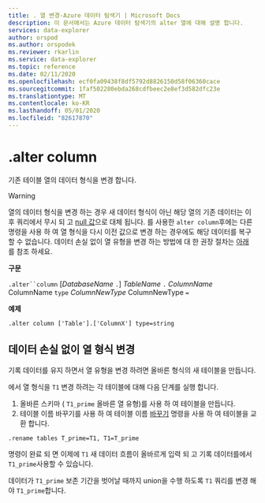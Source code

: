 ```yaml
---
title: . 열 변경-Azure 데이터 탐색기 | Microsoft Docs
description: 이 문서에서는 Azure 데이터 탐색기의 alter 열에 대해 설명 합니다.
services: data-explorer
author: orspod
ms.author: orspodek
ms.reviewer: rkarlin
ms.service: data-explorer
ms.topic: reference
ms.date: 02/11/2020
ms.openlocfilehash: ecf0fa09438f8df5792d8826150d58f06360cace
ms.sourcegitcommit: 1faf502280ebda268cdfbeec2e8ef3d582dfc23e
ms.translationtype: MT
ms.contentlocale: ko-KR
ms.lasthandoff: 05/01/2020
ms.locfileid: "82617870"
---
```

# <a name="alter-column"></a>.alter column

기존 테이블 열의 데이터 형식을 변경 합니다.

> [!WARNING]
> 열의 데이터 형식을 변경 하는 경우 새 데이터 형식이 아닌 해당 열의 기존 데이터는 이후 쿼리에서 무시 되 고 [null 값](../query/scalar-data-types/null-values.md)으로 대체 됩니다. 를 사용한 `alter column`후에는 다른 명령을 사용 하 여 열 형식을 다시 이전 값으로 변경 하는 경우에도 해당 데이터를 복구할 수 없습니다.
> 데이터 손실 없이 열 유형을 변경 하는 방법에 대 한 권장 절차는 [아래](#changing-column-type-without-data-loss) 를 참조 하세요.

**구문** 

`.alter``column` [*DatabaseName* `.`] *TableName* `.` *ColumnName* ColumnName `type` *ColumnNewType* ColumnNewType `=`
 
**예제** 

```kusto
.alter column ['Table'].['ColumnX'] type=string
```

## <a name="changing-column-type-without-data-loss"></a>데이터 손실 없이 열 형식 변경

기록 데이터를 유지 하면서 열 유형을 변경 하려면 올바른 형식의 새 테이블을 만듭니다.

에서 열 형식을 `T1` 변경 하려는 각 테이블에 대해 다음 단계를 실행 합니다.

1. 올바른 스키마 ( `T1_prime` 올바른 열 유형)를 사용 하 여 테이블을 만듭니다.
1. 테이블 이름 바꾸기를 사용 하 여 테이블 이름 [바꾸기](rename-table-command.md) 명령을 사용 하 여 테이블을 교환 합니다.

```kusto
.rename tables T_prime=T1, T1=T_prime
```

명령이 완료 되 면 이제에 `T1` 새 데이터 흐름이 올바르게 입력 되 고 기록 데이터를에서 `T1_prime`사용할 수 있습니다.

데이터가 `T1_prime` 보존 기간을 벗어날 때까지 union을 수행 하도록 `T1` 쿼리를 변경 해야 `T1_prime`합니다.